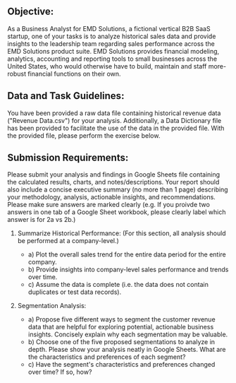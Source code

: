 ## Objective:

As a Business Analyst for EMD Solutions, a fictional vertical B2B SaaS startup, one of your tasks is to analyze historical sales data and provide insights to the leadership team regarding sales performance across the EMD Solutions product suite. EMD Solutions provides financial modeling, analytics, accounting and reporting tools to small businesses across the United States, who would otherwise have to build, maintain and staff more-robust financial functions on their own.

## Data and Task Guidelines:

You have been provided a raw data file containing historical revenue data ("Revenue Data.csv") for your analysis. Additionally, a Data Dictionary file has been provided to facilitate the use of the data in the provided file. With the provided file, please perform the exercise below. 

## Submission Requirements:

Please submit your analysis and findings in Google Sheets file containing the calculated results, charts, and notes/descriptions. Your report should also include a concise executive summary (no more than 1 page) describing your methodology, analysis, actionable insights, and recommendations. Please make sure answers are marked clearly (e.g. If you proivde two answers in one tab of a Google Sheet workbook, please clearly label which answer is for 2a vs 2b.)



1. Summarize Historical Performance: (For this section, all analysis should be performed at a company-level.)
   
   - a) Plot the overall sales trend for the entire data period for the entire company.
   - b) Provide insights into company-level sales performance and trends over time.
   - c) Assume the data is complete (i.e. the data does not contain duplicates or test data records).


2. Segmentation Analysis:
   
      - a) Propose five different ways to segment the customer revenue data that are helpful for exploring potential, actionable business insights. Concisely explain why each segmentation may be valuable.
      - b) Choose one of the five proposed segmentations to analyze in depth. Please show your analysis neatly in Google Sheets. What are the characteristics and preferences of each segment?
      - c) Have the segment's characteristics and preferences changed over time? If so, how?
   
